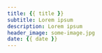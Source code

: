 ```yaml
---
title: {{ title }}
subtitle: Lorem ipsum
description: Lorem ipsum
header_image: some-image.jpg
date: {{ date }}
---
```

